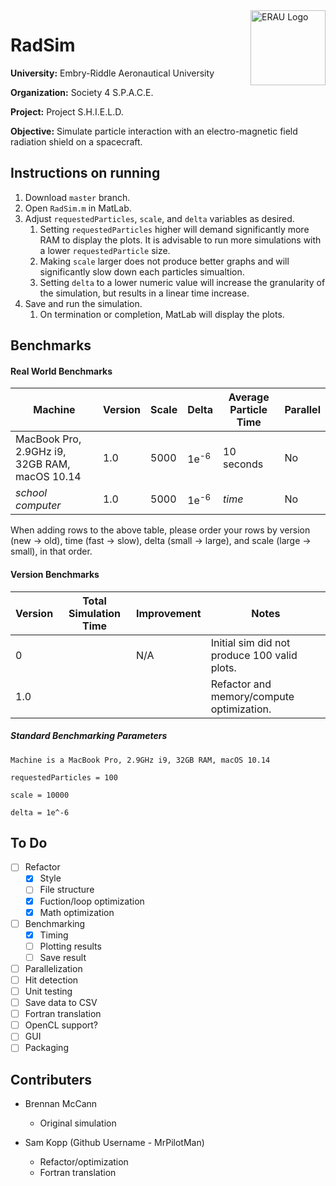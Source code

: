 <img align="right" width="120" height="120" title="ERAU Logo" src="https://github.com/MrPilotMan/RadSim/blob/master/Embry-Riddle%20Aeronautical%20University%20Seal.png" />

# RadSim
**University:** Embry-Riddle Aeronautical University

**Organization:** Society 4 S.P.A.C.E.

**Project:** Project S.H.I.E.L.D.

**Objective:** Simulate particle interaction with an electro-magnetic field radiation shield on a spacecraft.

## Instructions on running
1. Download `master` branch.
2. Open `RadSim.m` in MatLab.
3. Adjust `requestedParticles`, `scale`, and `delta` variables as desired.
   1. Setting `requestedParticles` higher will demand significantly more RAM to display the plots. It is advisable to run more simulations with a lower `requestedParticle` size.
   2. Making `scale` larger does not produce better graphs and will significantly slow down each particles simualtion.
   3. Setting `delta` to a lower numeric value will increase the granularity of the simulation, but results in a linear time increase.
4. Save and run the simulation.
   1. On termination or completion, MatLab will display the plots.
   
## Benchmarks

#### Real World Benchmarks
| Machine                                       | Version | Scale | Delta           | Average Particle Time | Parallel |
|-----------------------------------------------|---------|-------|-----------------|-----------------------|----------|
| MacBook Pro, 2.9GHz i9, 32GB RAM, macOS 10.14 | 1.0     | 5000  | 1e<sup>-6</sup> | 10 seconds            | No       |
| *school computer*                             | 1.0     | 5000  | 1e<sup>-6</sup> | *time*                | No       |

When adding rows to the above table, please order your rows by version (new &rightarrow; old), time (fast &rightarrow; slow), delta (small &rightarrow; large), and scale (large &rightarrow; small), in that order.

#### Version Benchmarks
| Version | Total Simulation Time | Improvement | Notes                                          |
|---------|-----------------------|-------------|------------------------------------------------|
| 0       |                       | N/A         | Initial sim did not produce 100 valid plots.   |
| 1.0     |                       |             | Refactor and memory/compute optimization.      |

##### Standard Benchmarking Parameters
```
Machine is a MacBook Pro, 2.9GHz i9, 32GB RAM, macOS 10.14

requestedParticles = 100

scale = 10000

delta = 1e^-6
```


## To Do
* [ ] Refactor
    * [X] Style
    * [ ] File structure
    * [X] Fuction/loop optimization
    * [X] Math optimization
* [ ] Benchmarking
   * [X] Timing
   * [ ] Plotting results
   * [ ] Save result
* [ ] Parallelization
* [ ] Hit detection
* [ ] Unit testing
* [ ] Save data to CSV
* [ ] Fortran translation
* [ ] OpenCL support?
* [ ] GUI
* [ ] Packaging

## Contributers
* Brennan McCann
  * Original simulation
    
* Sam Kopp (Github Username - MrPilotMan)
  * Refactor/optimization
  * Fortran translation
